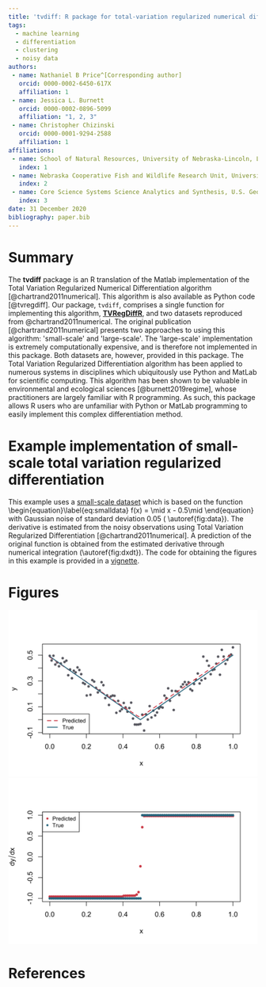 ```yaml
---
title: 'tvdiff: R package for total-variation regularized numerical differentiation for noisy, nonsmooth data'
tags:
  - machine learning
  - differentiation
  - clustering
  - noisy data
authors:
 - name: Nathaniel B Price^[Corresponding author]
   orcid: 0000-0002-6450-617X
   affiliation: 1
 - name: Jessica L. Burnett
   orcid: 0000-0002-0896-5099
   affiliation: "1, 2, 3"
 - name: Christopher Chizinski
   orcid: 0000-0001-9294-2588
   affiliation: 1
affiliations:
 - name: School of Natural Resources, University of Nebraska-Lincoln, Lincoln, NE
   index: 1
 - name: Nebraska Cooperative Fish and Wildlife Research Unit, University of Nebraska-Lincoln, Lincoln, NE
   index: 2
 - name: Core Science Systems Science Analytics and Synthesis, U.S. Geological Survey, Lakewood, CO
   index: 3
date: 31 December 2020
bibliography: paper.bib
---
```


# Summary   
The **tvdiff** package is an R translation of the Matlab implementation of the Total Variation Regularized Numerical Differentiation algorithm [@chartrand2011numerical]. This algorithm is also available as Python code [@tvregdiff]. Our package, `tvdiff`, comprises a single function for implementing this algorithm, [__TVRegDiffR__](https://github.com/natbprice/tvdiff/blob/main/R/TVRegDiffR.R), and two datasets reproduced from @chartrand2011numerical. The original publication [@chartrand2011numerical] presents two approaches to using this algorithm: 'small-scale' and 'large-scale'. The 'large-scale' implementation is extremely computationally expensive, and is therefore not implemented in this package. Both datasets are, however, provided in this package. 
The Total Variation Regularized Differentiation algorithm has been applied to numerous systems in disciplines which ubiquitously use Python and MatLab for scientific computing. This algorithm has been shown to be valuable in environmental and ecological sciences [@burnett2019regime], whose practitioners are largely familiar with R programming. As such, this package allows R users who are unfamiliar with Python or MatLab programming to easily implement this complex differentiation method. 


# Example implementation of small-scale total variation regularized differentiation  
This example uses a [small-scale dataset](/data-raw/smalldemodata.csv) which is based on the function  
\begin{equation}\label{eq:smalldata}
f(x) = \\mid x - 0.5\\mid
\end{equation} with Gaussian noise of standard deviation 0.05 ( \autoref{fig:data}). The derivative is estimated from the noisy observations using Total Variation Regularized Differentiation [@chartrand2011numerical]. A prediction of the original function is obtained from the estimated derivative through numerical integration (\autoref{fig:dxdt}). The code for obtaining the figures in this example is provided in a [vignette](/vignettes/example.Rmd).


# Figures 

![Example small-scale dataset values.\label{fig:data}](https://raw.githubusercontent.com/natbprice/tvdiff/main/man/figures/README-plot-1.svg)
![Derivative of the small-scale dataset using Total Variation Regularized differentiation (where Gaussian noise SD=0.05).\label{fig:dxdt}](https://raw.githubusercontent.com/natbprice/tvdiff/main/man/figures/README-plot-2.svg)

# References
